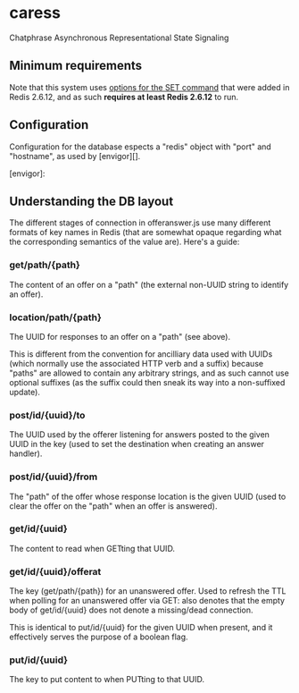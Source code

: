 # caress

Chatphrase Asynchronous Representational State Signaling

## Minimum requirements

Note that this system uses [options for the SET command][SET options] that
were added in Redis 2.6.12, and as such **requires at least Redis 2.6.12** to
run.

[SET options]: http://redis.io/commands/set

## Configuration

Configuration for the database espects a "redis" object with "port" and
"hostname", as used by [envigor][].

[envigor]:

## Understanding the DB layout

The different stages of connection in offeranswer.js use many different formats
of key names in Redis (that are somewhat opaque regarding what the
corresponding semantics of the value are). Here's a guide:

### get/path/{path}

The content of an offer on a "path" (the external non-UUID string to identify
an offer).

### location/path/{path}

The UUID for responses to an offer on a "path" (see above).

This is different from the convention for ancilliary data used with UUIDs
(which normally use the associated HTTP verb and a suffix) because "paths" are
allowed to contain any arbitrary strings, and as such cannot use optional
suffixes (as the suffix could then sneak its way into a non-suffixed update).

### post/id/{uuid}/to

The UUID used by the offerer listening for answers posted to the given UUID in
the key (used to set the destination when creating an answer handler).

### post/id/{uuid}/from

The "path" of the offer whose response location is the given UUID (used to
clear the offer on the "path" when an offer is answered).

### get/id/{uuid}

The content to read when GETting that UUID.

### get/id/{uuid}/offerat

The key (get/path/{path}) for an unanswered offer. Used to refresh the TTL when
polling for an unanswered offer via GET: also denotes that the empty body of
get/id/{uuid} does not denote a missing/dead connection.

This is identical to put/id/{uuid} for the given UUID when present, and it
effectively serves the purpose of a boolean flag.

### put/id/{uuid}

The key to put content to when PUTting to that UUID.
